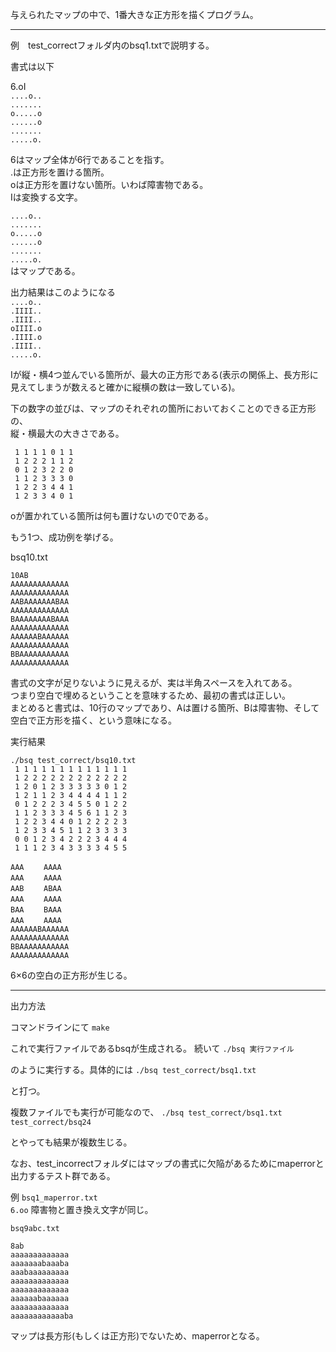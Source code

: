 与えられたマップの中で、1番大きな正方形を描くプログラム。  
  
------------------------  
例　test_correctフォルダ内のbsq1.txtで説明する。  

書式は以下  
  
6.oI  
`....o..`  
`.......`    
`o.....o`  
`......o`  
`.......`  
`.....o.`  
  
6はマップ全体が6行であることを指す。  
.は正方形を置ける箇所。  
oは正方形を置けない箇所。いわば障害物である。  
Iは変換する文字。  
  
`....o..`  
`.......`  
`o.....o`  
`......o`  
`.......`  
`.....o.`  
はマップである。  
  
  
出力結果はこのようになる  
`....o..`  
`.IIII..`  
`.IIII..`  
`oIIII.o`  
`.IIII.o`  
`.IIII..`  
`.....o.`  
  
Iが縦・横4つ並んでいる箇所が、最大の正方形である(表示の関係上、長方形に見えてしまうが数えると確かに縦横の数は一致している)。  
  
下の数字の並びは、マップのそれぞれの箇所においておくことのできる正方形の、  
縦・横最大の大きさである。  
  
` 1 1 1 1 0 1 1`  
` 1 2 2 2 1 1 2`  
` 0 1 2 3 2 2 0`  
` 1 1 2 3 3 3 0`  
` 1 2 2 3 4 4 1`  
` 1 2 3 3 4 0 1`  
  
oが置かれている箇所は何も置けないので0である。  
  
  
もう1つ、成功例を挙げる。  
  
bsq10.txt   
  
`10AB `  
`AAAAAAAAAAAAA`  
`AAAAAAAAAAAAA`  
`AABAAAAAAABAA`  
`AAAAAAAAAAAAA`  
`BAAAAAAAABAAA`  
`AAAAAAAAAAAAA`  
`AAAAAABAAAAAA`  
`AAAAAAAAAAAAA`  
`BBAAAAAAAAAAA`  
`AAAAAAAAAAAAA`  
  
  
書式の文字が足りないように見えるが、実は半角スペースを入れてある。  
つまり空白で埋めるということを意味するため、最初の書式は正しい。  
まとめると書式は、10行のマップであり、Aは置ける箇所、Bは障害物、そして空白で正方形を描く、という意味になる。  
  
  
実行結果  
  
`./bsq test_correct/bsq10.txt`  
` 1 1 1 1 1 1 1 1 1 1 1 1 1`  
` 1 2 2 2 2 2 2 2 2 2 2 2 2`  
` 1 2 0 1 2 3 3 3 3 3 0 1 2`  
` 1 2 1 1 2 3 4 4 4 4 1 1 2`  
` 0 1 2 2 2 3 4 5 5 0 1 2 2`  
` 1 1 2 3 3 3 4 5 6 1 1 2 3`  
` 1 2 2 3 4 4 0 1 2 2 2 2 3`  
` 1 2 3 3 4 5 1 1 2 3 3 3 3`  
` 0 0 1 2 3 4 2 2 2 3 4 4 4`  
` 1 1 1 2 3 4 3 3 3 3 4 5 5`  
  
`AAA` &nbsp; &nbsp; &nbsp; &nbsp;`AAAA`  
`AAA` &nbsp; &nbsp; &nbsp; &nbsp;`AAAA`  
`AAB` &nbsp; &nbsp; &nbsp; &nbsp;`ABAA`  
`AAA` &nbsp; &nbsp; &nbsp; &nbsp;`AAAA`  
`BAA` &nbsp; &nbsp; &nbsp; &nbsp;`BAAA`  
`AAA` &nbsp; &nbsp; &nbsp; &nbsp;`AAAA`  
`AAAAAABAAAAAA`  
`AAAAAAAAAAAAA`  
`BBAAAAAAAAAAA`  
`AAAAAAAAAAAAA`  
  
6×6の空白の正方形が生じる。  


---------------------


出力方法

コマンドラインにて
`make`  

これで実行ファイルであるbsqが生成される。
続いて
`./bsq 実行ファイル`  

のように実行する。具体的には
`./bsq test_correct/bsq1.txt`  

と打つ。


複数ファイルでも実行が可能なので、
`./bsq test_correct/bsq1.txt test_correct/bsq24`  

とやっても結果が複数生じる。

なお、test_incorrectフォルダにはマップの書式に欠陥があるためにmaperrorと出力するテスト群である。

例
`bsq1_maperror.txt`  
`6.oo` 障害物と置き換え文字が同じ。

`bsq9abc.txt`  

`8ab `  
`aaaaaaaaaaaaa`  
`aaaaaaabaaaba`  
`aaabaaaaaaaaa`  
`aaaaaaaaaaaaa`  
`aaaaaaaaaaaaa`  
`aaaaaabaaaaaa`  
`aaaaaaaaaaaaa`  
`aaaaaaaaaaaaba`  

マップは長方形(もしくは正方形)でないため、maperrorとなる。







